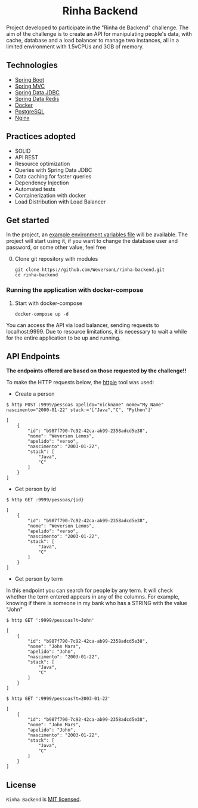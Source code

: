<h1 align="center">
   Rinha Backend
</h1>

Project developed to participate in the "Rinha de Backend" challenge. The aim of the challenge is to create an API for manipulating people's data, with cache, database and a load balancer to manage two instances, all in a limited environment with 1.5vCPUs and 3GB of memory.

## Technologies

- [Spring Boot](https://spring.io/projects/spring-boot)
- [Spring MVC](https://docs.spring.io/spring-framework/reference/web/webmvc.html)
- [Spring Data JDBC](https://spring.io/projects/spring-data-jdbc/)
- [Spring Data Redis](https://spring.io/projects/spring-data-redis)
- [Docker](https://docs.docker.com/get-started/)
- [PostgreSQL](https://www.postgresql.org/docs/13/index.html)
- [Nginx](https://nginx.org/en/docs/)

## Practices adopted

- SOLID
- API REST
- Resource optimization
- Queries with Spring Data JDBC
- Data caching for faster queries
- Dependency Injection
- Automated tests
- Containerization with docker
- Load Distribution with Load Balancer

## Get started

In the project, an [example environment variables file](.env) will be available. The project will start using it, if you want to change the database user and password, or some other value, feel free

0.  Clone git repository with modules

        git clone https://github.com/WeversonL/rinha-backend.git
        cd rinha-backend

### Running the application with docker-compose

1.  Start with docker-compose

        docker-compose up -d

You can access the API via load balancer, sending requests to localhost:9999. Due to resource limitations, it is necessary to wait a while for the entire application to be up and running.

## API Endpoints

**The endpoints offered are based on those requested by the challenge!!**

To make the HTTP requests below, the [httpie](https://httpie.io) tool was used:

- Create a person

```
$ http POST :9999/pessoas apelido="nickname" nome="My Name" nascimento="2000-01-22" stack:='["Java","C", "Python"]'

[
    {
        "id": "b987f790-7c92-42ca-ab99-2358adcd5e38",
        "nome": "Weverson Lemos",
        "apelido": "verso",
        "nascimento": "2003-01-22",
        "stack": [
            "Java",
            "C"
        ]
    }
]
```

- Get person by id

```
$ http GET :9999/pessoas/{id}

[
    {
        "id": "b987f790-7c92-42ca-ab99-2358adcd5e38",
        "nome": "Weverson Lemos",
        "apelido": "verso",
        "nascimento": "2003-01-22",
        "stack": [
            "Java",
            "C"
        ]
    }
]
```

- Get person by term

In this endpoint you can search for people by any term. It will check whether the term entered appears in any of the columns. For example, knowing if there is someone in my bank who has a STRING with the value "John"

```
$ http GET ':9999/pessoas?t=John'

[
    {
        "id": "b987f790-7c92-42ca-ab99-2358adcd5e38",
        "nome": "John Mars",
        "apelido": "John",
        "nascimento": "2003-01-22",
        "stack": [
            "Java",
            "C"
        ]
    }
]

$ http GET ':9999/pessoas?t=2003-01-22'

[
    {
        "id": "b987f790-7c92-42ca-ab99-2358adcd5e38",
        "nome": "John Mars",
        "apelido": "John",
        "nascimento": "2003-01-22",
        "stack": [
            "Java",
            "C"
        ]
    }
]

```

## License

`Rinha Backend` is [MIT licensed](LICENSE).